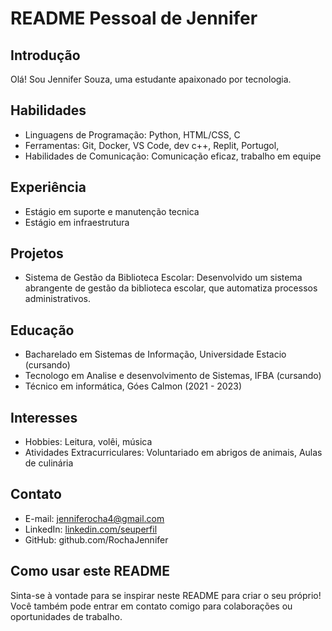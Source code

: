 # README Pessoal de Jennifer

## Introdução
Olá! Sou Jennifer Souza, uma estudante apaixonado por tecnologia.

## Habilidades
- Linguagens de Programação: Python, HTML/CSS, C
- Ferramentas: Git, Docker, VS Code, dev c++, Replit, Portugol, 
- Habilidades de Comunicação: Comunicação eficaz, trabalho em equipe

## Experiência
- Estágio em suporte e manutenção tecnica
- Estágio em infraestrutura


## Projetos
- Sistema de Gestão da Biblioteca Escolar: Desenvolvido um sistema abrangente de gestão da biblioteca escolar, que automatiza processos administrativos.

## Educação
- Bacharelado em Sistemas de Informação, Universidade Estacio (cursando)
- Tecnologo em Analise e desenvolvimento de Sistemas, IFBA (cursando)
- Técnico em informática, Góes Calmon (2021 - 2023)
  
## Interesses
- Hobbies: Leitura, volêi, música
- Atividades Extracurriculares: Voluntariado em abrigos de animais, Aulas de culinária

## Contato
- E-mail: jenniferocha4@gmail.com
- LinkedIn: [linkedin.com/seuperfil](https://www.linkedin.com/in/jennifer-souza-437058237?lipi=urn%3Ali%3Apage%3Ad_flagship3_profile_view_base_contact_details%3BheeDKMH9QHWoCQuQT5lEbw%3D%3D)
- GitHub: github.com/RochaJennifer

## Como usar este README
Sinta-se à vontade para se inspirar neste README para criar o seu próprio! Você também pode entrar em contato comigo para colaborações ou oportunidades de trabalho.
